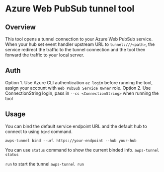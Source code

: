 # Azure Web PubSub tunnel tool

## Overview
This tool opens a tunnel connection to your Azure Web PubSub service. When your hub set event handler upstream URL to `tunnel:///<path>`, the service redirect the traffic to the tunnel connection and the tool then forward the traffic to your local server.

## Auth
Option 1. Use Azure CLI authentication `az login` before running the tool, assign your account with `Web PubSub Service Owner` role.
Option 2. Use ConnectionString login, pass in `--cs <ConnectionString>` when running the tool

## Usage

You can bind the default service endpoint URL and the default hub to connect to using `bind` command.

`awps-tunnel bind --url https://your-endpoint --hub your-hub`

You can use `status` command to show the current binded info.
`awps-tunnel status`

`run` to start the tunnel
`awps-tunnel run`

